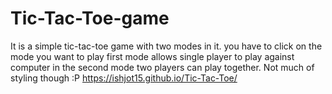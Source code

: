 # Tic-Tac-Toe-game
It is a simple tic-tac-toe game with two modes in it.
you have to click on the mode you want to play
first mode allows single player to play against computer in the second mode two players can play together.
Not much of styling though :P
https://ishjot15.github.io/Tic-Tac-Toe/
